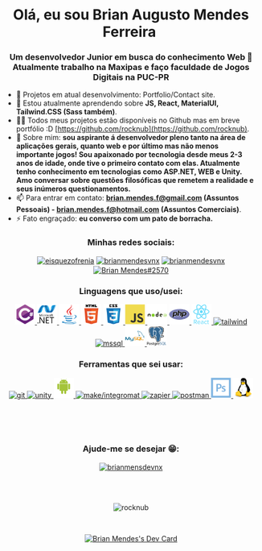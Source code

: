 <h1 align="center">
	Olá, eu sou Brian Augusto Mendes Ferreira
	<a
		href="https://github.com/rocknub/"
		style="pointer-events: none; cursor: default">
		<img
			src="https://readme-typing-svg.herokuapp.com?font=Montserrat&size=25&duration=2500&pause=99999999999999&color=971ECA&background=EEFF5E00&vCenter=true&multiline=true&width=435&lines=e+sejam+bem+vindos+ao+meu+git!+%5E-%5E"
			alt="" />
	</a>
</h1>

<h3 align="center">
	Um desenvolvedor Junior em busca do conhecimento Web 💜 <br />
	Atualmente trabalho na Maxipas e faço faculdade de Jogos Digitais na PUC-PR
</h3>

- 🔭 Projetos em atual desenvolvimento: Portfolio/Contact site. 
- 🌱 Estou atualmente aprendendo sobre **JS, React, MaterialUI, Tailwind.CSS (Sass também)**. 
- 👨‍💻 Todos meus projetos estão disponíveis no Github mas em breve portfólio :D [https://github.com/rocknub](https://github.com/rocknub). 
- 💬 Sobre mim: **sou aspirante á desenvolvedor pleno tanto na área de aplicações gerais, quanto web e por último mas não menos importante jogos! Sou apaixonado por tecnologia desde meus 2-3 anos de idade, onde tive o primeiro contato com elas. Atualmente tenho conhecimento em tecnologias como ASP.NET, WEB e Unity. Amo conversar sobre questões filosóficas que remetem a realidade e seus inúmeros questionamentos.**
- 📫 Para entrar em contato: **brian.mendes.f@gmail.com (Assuntos Pessoais) - brian.mendes.f@hotmail.com (Assuntos Comerciais)**. 
- ⚡ Fato engraçado: **eu converso com um pato de borracha.**

<h3 align="center">Minhas redes sociais:</h3>
<p align="center">
	<a href="https://twitter.com/planktondochaos" target="_blank"
		><img
			align="center"
			src="https://raw.githubusercontent.com/rahuldkjain/github-profile-readme-generator/master/src/images/icons/Social/twitter.svg"
			alt="eisquezofrenia"
			height="30"
			width="40"
	/></a>
	<a href="https://fb.com/brianmendesvnx" target="_blank"
		><img
			align="center"
			src="https://raw.githubusercontent.com/rahuldkjain/github-profile-readme-generator/master/src/images/icons/Social/facebook.svg"
			alt="brianmendesvnx"
			height="30"
			width="40"
	/></a>
	<a href="https://instagram.com/brianmendesvnx" target="_blank"
		><img
			align="center"
			src="https://raw.githubusercontent.com/rahuldkjain/github-profile-readme-generator/master/src/images/icons/Social/instagram.svg"
			alt="brianmendesvnx"
			height="30"
			width="40"
	/></a>
	<a href="https://discord.gg/Brian Mendes#2570" target="_blank"
		><img
			align="center"
			src="https://raw.githubusercontent.com/rahuldkjain/github-profile-readme-generator/master/src/images/icons/Social/discord.svg"
			alt="Brian Mendes#2570"
			height="30"
			width="40"
	/></a>
</p>

<h3 align="center">Linguagens que uso/usei:</h3>
<p align="center">
	<a href="https://www.w3schools.com/cs/" target="_blank" rel="noreferrer">
		<img
			src="https://raw.githubusercontent.com/devicons/devicon/master/icons/csharp/csharp-original.svg"
			alt="csharp"
			width="40"
			height="40" />
	</a>
	<a href="https://dotnet.microsoft.com/" target="_blank" rel="noreferrer">
		<img
			src="https://raw.githubusercontent.com/devicons/devicon/master/icons/dot-net/dot-net-original-wordmark.svg"
			alt="dotnet"
			width="40"
			height="40" />
	</a>
    	<a href="https://www.java.com" target="_blank" rel="noreferrer">
		<img
			src="https://raw.githubusercontent.com/devicons/devicon/master/icons/java/java-original.svg"
			alt="java"
			width="40"
			height="40" />
	</a>
	<a href="https://www.w3.org/html/" target="_blank" rel="noreferrer">
		<img
			src="https://raw.githubusercontent.com/devicons/devicon/master/icons/html5/html5-original-wordmark.svg"
			alt="html5"
			width="40"
			height="40" />
	</a>
	<a href="https://www.w3schools.com/css/" target="_blank" rel="noreferrer">
		<img
			src="https://raw.githubusercontent.com/devicons/devicon/master/icons/css3/css3-original-wordmark.svg"
			alt="css3"
			width="40"
			height="40" />
	</a>
	<a
		href="https://developer.mozilla.org/en-US/docs/Web/JavaScript"
		target="_blank"
		rel="noreferrer">
		<img
			src="https://raw.githubusercontent.com/devicons/devicon/master/icons/javascript/javascript-original.svg"
			alt="javascript"
			width="40"
			height="40" />
	</a>
    <a href="https://nodejs.org" target="_blank" rel="noreferrer">
		<img
			src="https://raw.githubusercontent.com/devicons/devicon/master/icons/nodejs/nodejs-original-wordmark.svg"
			alt="nodejs"
			width="40"
			height="40" />
	</a>
	<a href="https://www.php.net" target="_blank" rel="noreferrer">
		<img
			src="https://raw.githubusercontent.com/devicons/devicon/master/icons/php/php-original.svg"
			alt="php"
			width="40"
			height="40" />
	</a>
    <a href="https://reactjs.org/" target="_blank" rel="noreferrer">
		<img
			src="https://raw.githubusercontent.com/devicons/devicon/master/icons/react/react-original-wordmark.svg"
			alt="react"
			width="40"
			height="40" />
	</a>
	<a href="https://tailwindcss.com/" target="_blank" rel="noreferrer">
		<img
			src="https://www.vectorlogo.zone/logos/tailwindcss/tailwindcss-icon.svg"
			alt="tailwind"
			width="40"
			height="40" />
	</a>
	<a
		href="https://www.microsoft.com/en-us/sql-server"
		target="_blank"
		rel="noreferrer">
		<img
			src="https://www.svgrepo.com/show/303229/microsoft-sql-server-logo.svg"
			alt="mssql"
			width="40"
			height="40" />
	</a>
	<a href="https://www.mysql.com/" target="_blank" rel="noreferrer">
		<img
			src="https://raw.githubusercontent.com/devicons/devicon/master/icons/mysql/mysql-original-wordmark.svg"
			alt="mysql"
			width="40"
			height="40" />
	</a>
	<a href="https://www.postgresql.org" target="_blank" rel="noreferrer">
		<img
			src="https://raw.githubusercontent.com/devicons/devicon/master/icons/postgresql/postgresql-original-wordmark.svg"
			alt="postgresql"
			width="40"
			height="40" />
	</a>
</p>

<h3 align="center">Ferramentas que sei usar:</h3>
<p align="center">
	<a href="https://git-scm.com/" target="_blank" rel="noreferrer">
		<img
			src="https://www.vectorlogo.zone/logos/git-scm/git-scm-icon.svg"
			alt="git"
			width="40"
			height="40" />
	</a>
	<a href="https://unity.com/" target="_blank" rel="noreferrer">
		<img
			src="https://www.vectorlogo.zone/logos/unity3d/unity3d-icon.svg"
			alt="unity"
			width="40"
			height="40" />
	</a>
	<a href="https://developer.android.com" target="_blank" rel="noreferrer">
		<img
			src="https://raw.githubusercontent.com/devicons/devicon/master/icons/android/android-original-wordmark.svg"
			alt="android"
			width="40"
			height="40" />
	</a>
    <a href="https://make.com/en" target="_blank" rel="noreferrer">
		<img
		     src="https://cdn.make.com/img/make/make_app_white_logo.png"
		     alt="make/integromat"
		     width="40"
		     height"40" />
	</a>
    	<a href="https://zapier.com" target="_blank" rel="noreferrer">
		<img
			src="https://www.vectorlogo.zone/logos/zapier/zapier-icon.svg"
			alt="zapier"
			width="40"
			height="40" />
	</a>
    	<a href="https://postman.com" target="_blank" rel="noreferrer">
		<img
			src="https://www.vectorlogo.zone/logos/getpostman/getpostman-icon.svg"
			alt="postman"
			width="40"
			height="40" />
	</a>
    	<a href="https://www.photoshop.com/en" target="_blank" rel="noreferrer">
		<img
			src="https://raw.githubusercontent.com/devicons/devicon/master/icons/photoshop/photoshop-line.svg"
			alt="photoshop"
			width="40"
			height="40" />
	</a>
    	<a href="https://www.linux.org/" target="_blank" rel="noreferrer">
		<img
			src="https://raw.githubusercontent.com/devicons/devicon/master/icons/linux/linux-original.svg"
			alt="linux"
			width="40"
			height="40" />
	</a>
</p>

<br><br><br>

<h3 align="center">Ajude-me se desejar 😁:</h3>
<p align="center">
	<a href="https://www.buymeacoffee.com/brianmendesvnx" target="_blank" rel="noreferrer">
		<img
			align="center"
			src="https://cdn.buymeacoffee.com/buttons/v2/default-yellow.png"
			height="66"
			width="241"
			alt="brianmensdevnx "
	/></a>
</p>
<br /><br />

<p align="center">
	<img
		align="center"
		src="https://github-readme-stats.vercel.app/api/top-langs?username=rocknub&show_icons=true&theme=synthwave&title_color=c900cc&text_color=ffffff&bg_color=000000&locale=en&layout=compact"
		alt="rocknub" />
</p>
<br>
<p align="center">
	<a href="https://app.daily.dev/brianmendesvnx"><img src="https://api.daily.dev/devcards/fe7fcbea41b740618e73ab31d7edad14.png?r=noa" width="400" alt="Brian Mendes's Dev Card"/></a>
</p>
